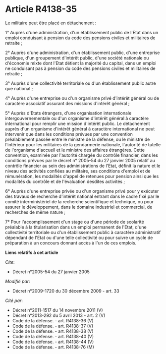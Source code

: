 # Article R4138-35

Le militaire peut être placé en détachement : 

1° Auprès d'une administration, d'un établissement public de l'Etat dans un emploi conduisant à pension du code des pensions
civiles et militaires de retraite ; 

2° Auprès d'une administration, d'un établissement public, d'une entreprise publique, d'un groupement d'intérêt public, d'une
société nationale ou d'économie mixte dont l'Etat détient la majorité du capital, dans un emploi ne conduisant pas à pension
du code des pensions civiles et militaires de retraite ; 

3° Auprès d'une collectivité territoriale ou d'un établissement public autre que national ; 

4° Auprès d'une entreprise ou d'un organisme privé d'intérêt général ou de caractère associatif assurant des missions
d'intérêt général ; 

5° Auprès d'Etats étrangers, d'une organisation internationale intergouvernementale ou d'un organisme d'intérêt général à
caractère international pour remplir une mission d'intérêt public. Le détachement auprès d'un organisme d'intérêt général à
caractère international ne peut intervenir que dans les conditions prévues par une convention préalablement passée entre le
ministre de la défense, ou le ministre de l'intérieur pour les militaires de la gendarmerie nationale, l'autorité de tutelle
de l'organisme d'accueil et le ministre des affaires étrangères. Cette convention, examinée par l'autorité chargée du
contrôle financier, dans les conditions prévues par le décret n° 2005-54 du 27 janvier 2005 relatif au contrôle financier au
sein des administrations de l'Etat, définit la nature et le niveau des activités confiées au militaire, ses conditions
d'emploi et de rémunération, les modalités d'appel de retenues pour pension ainsi que les modalités du contrôle et de
l'évaluation desdites activités ; 

6° Auprès d'une entreprise privée ou d'un organisme privé pour y exécuter des travaux de recherche d'intérêt national entrant
dans le cadre fixé par le comité interministériel de la recherche scientifique et technique, ou pour assurer le
développement, dans le domaine industriel et commercial, de recherches de même nature ; 

7° Pour l'accomplissement d'un stage ou d'une période de scolarité préalable à la titularisation dans un emploi permanent de
l'Etat, d'une collectivité territoriale ou d'un établissement public à caractère administratif dépendant de l'Etat ou d'une
telle collectivité ou pour suivre un cycle de préparation à un concours donnant accès à l'un de ces emplois.

**Liens relatifs à cet article**

_Cite_:

  - Décret n°2005-54 du 27 janvier 2005

_Modifié par_:

  - Décret n°2009-1720 du 30 décembre 2009 - art. 33

_Cité par_:

  - Décret n°2011-1517 du 14 novembre 2011 (V)
  - Décret n°2013-292 du 5 avril 2013 - art. 2 (V)
  - Code de la défense. - art. R4138-36 (V)
  - Code de la défense. - art. R4138-37 (V)
  - Code de la défense. - art. R4138-38 (V)
  - Code de la défense. - art. R4138-40 (V)
  - Code de la défense. - art. R4138-44 (V)
  - Code de la défense. - art. R4138-76 (M)
